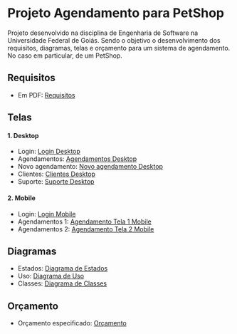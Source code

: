 # Projeto Agendamento para PetShop
Projeto desenvolvido na disciplina de Engenharia de Software na Universidade Federal de Goiás. Sendo o objetivo o desenvolvimento dos requisitos, diagramas, telas e orçamento para um sistema de agendamento. No caso em particular, de um PetShop.

Requisitos
-------
- Em PDF: [Requisitos]

Telas
-------
<h4> 1. Desktop </h4>

* Login: [Login Desktop]
* Agendamentos: [Agendamentos Desktop]
* Novo agendamento: [Novo agendamento Desktop]
* Clientes: [Clientes Desktop]
* Suporte: [Suporte Desktop]

<h4> 2. Mobile </h4> 

- Login: [Login Mobile]
- Agendamentos 1: [Agendamento Tela 1 Mobile]
- Agendamentos 2: [Agendamento Tela 2 Mobile]

Diagramas
---------
- Estados: [Diagrama de Estados]
- Uso: [Diagrama de Uso]
- Classes: [Diagrama de Classes]

Orçamento
----------
- Orçamento especificado: [Orçamento]

[Login Desktop]: https://github.com/lucabenetti/AgendamentoPetShopES/blob/master/telasDesktop/1Login.png
[Agendamentos Desktop]: https://github.com/lucabenetti/AgendamentoPetShopES/blob/master/telasDesktop/2Agendamentos.png
[Novo agendamento Desktop]: https://github.com/lucabenetti/AgendamentoPetShopES/blob/master/telasDesktop/3NovoAgendamento.png
[Clientes Desktop]: https://github.com/lucabenetti/AgendamentoPetShopES/blob/master/telasDesktop/4Clientes.png
[Suporte Desktop]: https://github.com/lucabenetti/AgendamentoPetShopES/blob/master/telasDesktop/5Suporte.png
[Login Mobile]: https://github.com/lucabenetti/AgendamentoPetShopES/blob/master/telasMobile/1Login.png
[Agendamento Tela 1 Mobile]: https://github.com/lucabenetti/AgendamentoPetShopES/blob/master/telasMobile/2Agendamento1.png
[Agendamento Tela 2 Mobile]: https://github.com/lucabenetti/AgendamentoPetShopES/blob/master/telasMobile/3Agendamento2.png
[Diagrama de Classes]: https://github.com/lucabenetti/AgendamentoPetShopES/blob/master/diagramaClasses.png
[Diagrama de Uso]:  https://github.com/lucabenetti/AgendamentoPetShopES/blob/master/diagramaUso.png
[Diagrama de Estados]: https://github.com/lucabenetti/AgendamentoPetShopES/blob/master/diagramaEstados.png
[Requisitos]: https://github.com/lucabenetti/AgendamentoPetShopES/blob/master/requisitos.pdf
[Orçamento]: https://github.com/lucabenetti/AgendamentoPetShopES/blob/master/Or%C3%A7amento.pdf
